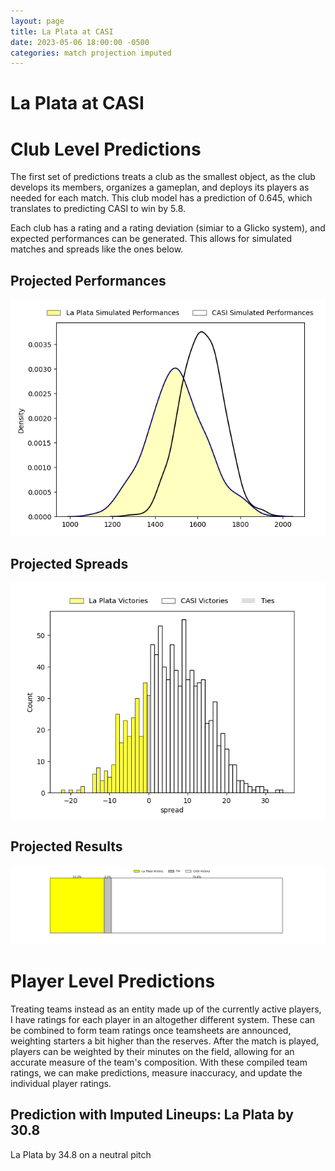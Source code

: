 ```yaml
---  
layout: page  
title: La Plata at CASI  
date: 2023-05-06 18:00:00 -0500  
categories: match projection imputed  
---
```

# La Plata at CASI

# Club Level Predictions


The first set of predictions treats a club as the smallest object, as the club develops its members, organizes a gameplan, and deploys its players as needed for each match. This club model has a prediction of 0.645, which translates to predicting CASI to win by 5.8.

Each club has a rating and a rating deviation (simiar to a Glicko system), and expected performances can be generated. This allows for simulated matches and spreads like the ones below.
## Projected Performances


![Projected Performances](plots/performances_2023-05-06-CASI-LaPlata.png)
## Projected Spreads


![Projected Spreads](plots/spreads_2023-05-06-CASI-LaPlata.png)
## Projected Results


![Projected Results](plots/resultbar_2023-05-06-CASI-LaPlata.png)
# Player Level Predictions


Treating teams instead as an entity made up of the currently active players, I have ratings for each player in an altogether different system. These can be combined to form team ratings once teamsheets are announced, weighting starters a bit higher than the reserves. After the match is played, players can be weighted by their minutes on the field, allowing for an accurate measure of the team's composition. With these compiled team ratings, we can make predictions, measure inaccuracy, and update the individual player ratings.
## Prediction with Imputed Lineups: La Plata by 30.8


La Plata by 34.8 on a neutral pitch

